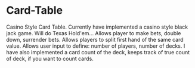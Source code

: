 # Card-Table
Casino Style Card Table.
Currently have implemented a casino style black jack game. Will do Texas Hold'em...
Allows player to make bets, double down, surrender bets.
Allows players to split first hand of the same card value.
Allows user input to define: number of players, number of decks.
I have also implemented a card count of the deck, keeps track of true count of deck, if you want to count cards.
